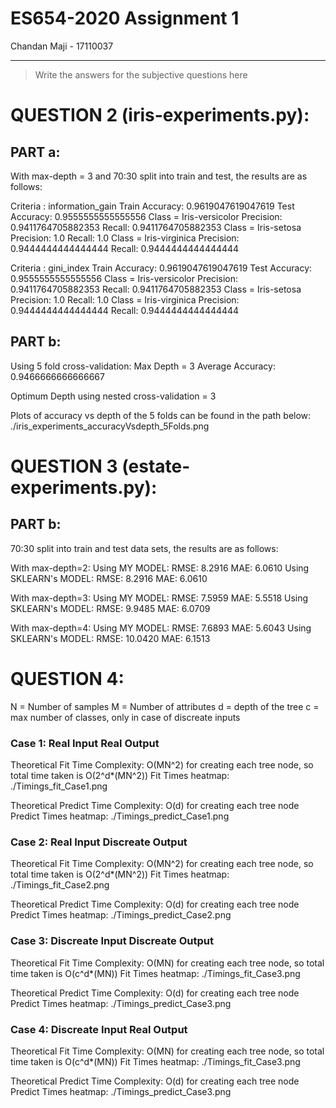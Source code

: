 # ES654-2020 Assignment 1

Chandan Maji - 17110037

------

> Write the answers for the subjective questions here



# QUESTION 2 (iris-experiments.py):

## PART a: 

With max-depth = 3 and 70:30 split into train and test, the results are as follows:

Criteria : information_gain
Train Accuracy:  0.9619047619047619             Test Accuracy:  0.9555555555555556
Class = Iris-versicolor                     Precision:  0.9411764705882353                  Recall:  0.9411764705882353
Class = Iris-setosa                         Precision:  1.0                                 Recall:  1.0
Class = Iris-virginica                      Precision:  0.9444444444444444                  Recall:  0.9444444444444444

Criteria : gini_index
Train Accuracy:  0.9619047619047619         Test Accuracy:  0.9555555555555556
Class = Iris-versicolor                     Precision:  0.9411764705882353                  Recall:  0.9411764705882353
Class = Iris-setosa                         Precision:  1.0                                 Recall:  1.0
Class = Iris-virginica                      Precision:  0.9444444444444444                  Recall:  0.9444444444444444


## PART b:

Using 5 fold cross-validation:
Max Depth = 3
Average Accuracy: 0.9466666666666667


Optimum Depth using nested cross-validation = 3

Plots of accuracy vs depth of the 5 folds can be found in the path below:
./iris_experiments_accuracyVsdepth_5Folds.png



# QUESTION 3 (estate-experiments.py):

## PART b:

70:30 split into train and test data sets, the results are as follows:

With max-depth=2:
Using MY MODEL:
RMSE:  8.2916                             MAE:  6.0610
Using SKLEARN's MODEL:
RMSE:  8.2916                              MAE:  6.0610


With max-depth=3:
Using MY MODEL:
RMSE:  7.5959                             MAE:  5.5518
Using SKLEARN's MODEL:
RMSE:  9.9485                              MAE:  6.0709

With max-depth=4:
Using MY MODEL:
RMSE:  7.6893                             MAE: 5.6043
Using SKLEARN's MODEL:
RMSE:  10.0420                             MAE:  6.1513



# QUESTION 4:

N = Number of samples
M = Number of attributes
d = depth of the tree
c = max number of classes, only in case of discreate inputs


### Case 1: Real Input Real Output

Theoretical Fit Time Complexity: O(MN^2) for creating each tree node, so total time taken is O(2^d*(MN^2))
Fit Times heatmap: ./Timings_fit_Case1.png

Theoretical Predict Time Complexity: O(d) for creating each tree node
Predict Times heatmap: ./Timings_predict_Case1.png



### Case 2: Real Input Discreate Output

Theoretical Fit Time Complexity: O(MN^2) for creating each tree node, so total time taken is O(2^d*(MN^2))
Fit Times heatmap: ./Timings_fit_Case2.png

Theoretical Predict Time Complexity: O(d) for creating each tree node
Predict Times heatmap: ./Timings_predict_Case2.png



### Case 3: Discreate Input Discreate Output

Theoretical Fit Time Complexity: O(MN) for creating each tree node, so total time taken is O(c^d*(MN))
Fit Times heatmap: ./Timings_fit_Case3.png

Theoretical Predict Time Complexity: O(d) for creating each tree node
Predict Times heatmap: ./Timings_predict_Case3.png



### Case 4: Discreate Input Real Output

Theoretical Fit Time Complexity: O(MN) for creating each tree node, so total time taken is O(c^d*(MN))
Fit Times heatmap: ./Timings_fit_Case3.png

Theoretical Predict Time Complexity: O(d) for creating each tree node
Predict Times heatmap: ./Timings_predict_Case3.png
